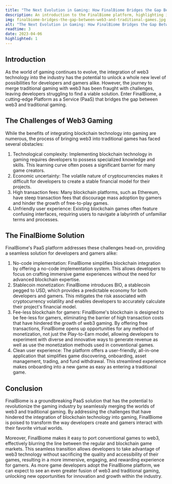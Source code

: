 ```yaml
---
title: "The Next Evolution in Gaming: How FinalBiome Bridges the Gap Between Web3 and Traditional Games"
description: An introduction to the FinalBiome platform, highlighting its potential to revolutionize both web3 and traditional gaming by removing common barriers and providing unique features for developers and gamers.
img: finalbiome-bridges-the-gap-between-web3-and-traditional-games.jpg
alt: "The Next Evolution in Gaming: How FinalBiome Bridges the Gap Between Web3 and Traditional Games"
readtime: 3
date: 2023-04-06
highlighted: 1
---
```


## Introduction

As the world of gaming continues to evolve, the integration of web3 technology into the industry has the potential to unlock a whole new level of possibilities for developers and gamers alike. However, the journey to merge traditional gaming with web3 has been fraught with challenges, leaving developers struggling to find a viable solution. Enter FinalBiome, a cutting-edge Platform as a Service (PaaS) that bridges the gap between web3 and traditional gaming.

## The Challenges of Web3 Gaming

While the benefits of integrating blockchain technology into gaming are numerous, the process of bringing web3 into traditional games has faced several obstacles:
1. Technological complexity: Implementing blockchain technology in gaming requires developers to possess specialized knowledge and skills. This learning curve often poses a significant barrier for many game creators.
2. Economic uncertainty: The volatile nature of cryptocurrencies makes it difficult for developers to create a stable financial model for their projects.
3. High transaction fees: Many blockchain platforms, such as Ethereum, have steep transaction fees that discourage mass adoption by gamers and hinder the growth of free-to-play games.
4. Unfriendly user experience: Existing blockchain games often feature confusing interfaces, requiring users to navigate a labyrinth of unfamiliar terms and processes.

## The FinalBiome Solution

FinalBiome's PaaS platform addresses these challenges head-on, providing a seamless solution for developers and gamers alike:
1. No-code implementation: FinalBiome simplifies blockchain integration by offering a no-code implementation system. This allows developers to focus on crafting immersive game experiences without the need for advanced blockchain expertise.
2. Stablecoin monetization: FinalBiome introduces BIO, a stablecoin pegged to USD, which provides a predictable economy for both developers and gamers. This mitigates the risk associated with cryptocurrency volatility and enables developers to accurately calculate their project's financial model.
3. Fee-less blockchain for gamers: FinalBiome's blockchain is designed to be fee-less for gamers, eliminating the barrier of high transaction costs that have hindered the growth of web3 gaming. By offering free transactions, FinalBiome opens up opportunities for any method of monetization, not just the Play-to-Earn model, allowing developers to experiment with diverse and innovative ways to generate revenue as well as use the monetization methods used in conventional games.
4. Clean user experience: The platform offers a user-friendly, all-in-one application that simplifies game discovering, onboarding, asset management, trading, and fund withdrawal. This streamlined experience makes onboarding into a new game as easy as entering a traditional game.

## Conclusion

FinalBiome is a groundbreaking PaaS solution that has the potential to revolutionize the gaming industry by seamlessly merging the worlds of web3 and traditional gaming. By addressing the challenges that have hindered the integration of blockchain technology into gaming, FinalBiome is poised to transform the way developers create and gamers interact with their favorite virtual worlds.

Moreover, FinalBiome makes it easy to port conventional games to web3, effectively blurring the line between the regular and blockchain game markets. This seamless transition allows developers to take advantage of web3 technology without sacrificing the quality and accessibility of their games, resulting in a more immersive, engaging, and rewarding experience for gamers. As more game developers adopt the FinalBiome platform, we can expect to see an even greater fusion of web3 and traditional gaming, unlocking new opportunities for innovation and growth within the industry.
